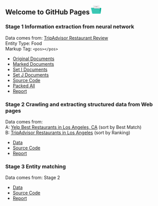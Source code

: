 ## Welcome to GitHub Pages ![alt text](assets/folder-min.png)

### Stage 1 Information extraction from neural network

Data comes from: [TripAdvisor Restaurant Review](https://www.tripadvisor.com/Restaurant_Review-g60859-d398237-Reviews-Marigold_Kitchen-Madison_Wisconsin.html)<br>
Entity Type: Food <br>
Markup Tag:  `<pos></pos>`

- [Original Documents](https://github.com/HannahWang/CS838-Data-Science/tree/master/stage1/documents/original)
- [Marked Documents](https://github.com/HannahWang/CS838-Data-Science/tree/master/stage1/documents/marked)
- [Set I Documents](https://github.com/HannahWang/CS838-Data-Science/tree/master/stage1/documents/set_I)
- [Set J Documents](https://github.com/HannahWang/CS838-Data-Science/tree/master/stage1/documents/set_J)
- [Source Code](https://github.com/HannahWang/CS838-Data-Science/tree/master/stage1/code)
- [Packed All](https://github.com/HannahWang/CS838-Data-Science/blob/master/stage1/stage1.zip)
- [Report](https://github.com/HannahWang/CS838-Data-Science/blob/master/stage1/Report%20-%20Stage%201.pdf)


### Stage 2 Crawling and extracting structured data from Web pages

Data comes from: <br>
A: [Yelp Best Restaurants in Los Angeles, CA](https://www.yelp.com/search?find_desc=Restaurants&find_loc=Los+Angeles%2C+CA&ns=1) (sort by Best Match)<br>
B: [TripAdvisor Restaurants in Los Angeles](https://www.tripadvisor.com/Restaurants-g32655-Los_Angeles_California.html) (sort by Ranking)<br>

- [Data](https://github.com/HannahWang/CS838-Data-Science/tree/master/stage2/data)
- [Source Code](https://github.com/HannahWang/CS838-Data-Science/tree/master/stage2/code)
- [Report](https://github.com/HannahWang/CS838-Data-Science/blob/master/stage2/Report%20-%20Stage2.pdf)

### Stage 3 Entity matching

Data comes from: Stage 2

- [Data](https://github.com/HannahWang/CS838-Data-Science/tree/master/stage3/data)
- [Source Code](https://github.com/HannahWang/CS838-Data-Science/tree/master/stage3/code)
- [Report]()


